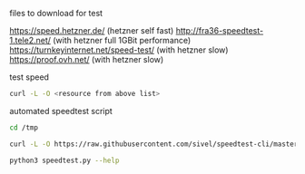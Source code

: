files to download for test

https://speed.hetzner.de/ (hetzner self fast)
http://fra36-speedtest-1.tele2.net/ (with hetzner full 1GBit performance)
https://turnkeyinternet.net/speed-test/ (with hetzner slow)
https://proof.ovh.net/ (with hetzner slow)

test speed

```bash
curl -L -O <resource from above list>
```

automated speedtest script

```bash
cd /tmp

curl -L -O https://raw.githubusercontent.com/sivel/speedtest-cli/master/speedtest.py

python3 speedtest.py --help
```
